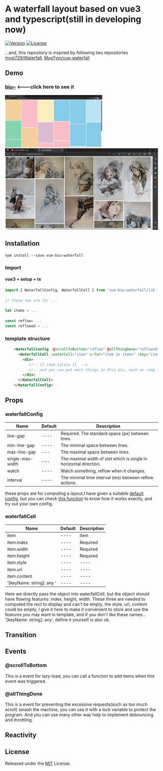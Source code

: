 # A waterfall layout based on vue3 and typescript(still in developing now)

[![Version](https://img.shields.io/npm/v/vue-biu-waterfall)](https://www.npmjs.com/package/vue-biu-waterfall)
[![License](https://img.shields.io/npm/l/vue-biu-waterfall)](LICENSE)

...and, this repository is inspired by following  two repositories [myst729/Waterfall](https://github.com/myst729/Waterfall),  [MopTym/vue-waterfall](https://github.com/MopTym/vue-waterfall)


## Demo

### [biu~](http://biubiubiu.huamurui.me)  <---click here to see it

![gif](./demonstration.gif)
![demo2](./demonstration2.png)

## Installation

```shell
npm install --save vue-biu-waterfall
```

### Import

#### vue3 + setup + ts

```ts
import { WaterfallConfig, WaterfallCell } from 'vue-biu-waterfall/lib'

// these two are for ... 

let items = ...

const reflow= ...
const reflowed = ...
```

### template structure

```html
    <WaterfallConfig  @scrollToBottom="reflow" @allThingDone="reflowed">
      <WaterfallCell :waterCell="item" v-for="item in items" :key="item.index">
        <div>
           <!-- {{ item.lalala }}  -->
           <!-- and you can put more things in this div, such as <img src="item.url">...... -->
        </div>
      </WaterfallCell>
    </WaterfallConfig>

```

## Props

### waterfallConfig

Name | Default | Description
---- | ---- | ----
line-gap | ---- | Required. The standard space (px) between lines.
min-line-gap | ---- | The minimal space between lines.
max-line-gap | --- | The maximal space between lines.
single-max-width | --- |The maximal width of slot which is single in horizontal direction.
watch | ---- | Watch something, reflow when it changes.
interval | ---- | The minimal time interval (ms) between reflow actions.

these props are for computing a layout,I have given a suitable [default config](./lib/WaterfallConfig.vue), but you can check [this function](./lib/utils/calculate.ts) to know how it works exactly, and try out your own config.

### waterfallCell

Name | Default | Description
---- | ---- | ----
item | ---- | item
item.index | ---- | Required
item.width | ---- | Required
item.height | ---- | Required
item.style | ---- | ----
item.url | ---- | ----
item.content | ---- | ----
'[keyName: string]: any '| ---- | ----

Here we directly pass the object into waterfallCell, but the object should have flowing features:
index, height, width. These three are needed to computed the rect to display and can't be empty, the style, url, content could be empty, I give it here to make it convenient to store and use the features you may want in template, and if you don't like these names...  '[keyName: string]: any', define it yourself is also ok.

## Transition

## Events

### @scrollToBottom

This is a event for lazy-load, you can call a function to add items when this event was triggered.

### @allThingDone

This is a event for preventing the excessive requests(such as too much scroll) smash the machine, you can use it with a lock variable to protect the program. And you can use many other way help to implement debouncing and throttling.

## Reactivity

## License

Released under the [MIT](LICENSE) License.
